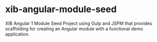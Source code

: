 # xib-angular-module-seed
XIB Angular 1 Module Seed Project using Gulp and JSPM that provides scaffolding for creating an Angular module with a functional demo application.
